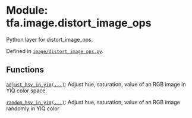 <div itemscope itemtype="http://developers.google.com/ReferenceObject">
<meta itemprop="name" content="tfa.image.distort_image_ops" />
<meta itemprop="path" content="Stable" />
</div>

# Module: tfa.image.distort_image_ops

Python layer for distort_image_ops.



Defined in [`image/distort_image_ops.py`](https://github.com/tensorflow/addons/tree/r0.3/tensorflow_addons/image/distort_image_ops.py).

<!-- Placeholder for "Used in" -->


## Functions

[`adjust_hsv_in_yiq(...)`](../../tfa/image/adjust_hsv_in_yiq.md): Adjust hue, saturation, value of an RGB image in YIQ color space.

[`random_hsv_in_yiq(...)`](../../tfa/image/random_hsv_in_yiq.md): Adjust hue, saturation, value of an RGB image randomly in YIQ color

